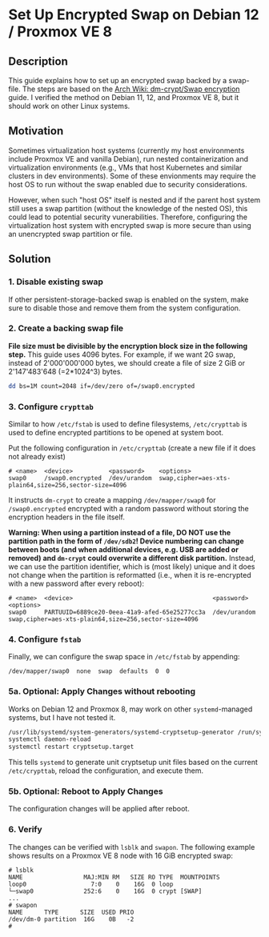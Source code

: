 # Set Up Encrypted Swap on Debian 12 / Proxmox VE 8

## Description

This guide explains how to set up an encrypted swap backed by a swap-file.
The steps are based on the [Arch Wiki: dm-crypt/Swap encryption](https://wiki.archlinux.org/title/Dm-crypt/Swap_encryption) guide.
I verified the method on Debian 11, 12, and Proxmox VE 8, but it should work on other Linux systems.

## Motivation

Sometimes virtualization host systems (currently my host environments include Proxmox VE and vanilla Debian), run nested containerization and virtualization environments (e.g., VMs that host Kubernetes and similar clusters in dev environments).
Some of these envionments may require the host OS to run without the swap enabled due to security considerations.

However, when such "host OS" itself is nested and if the parent host system still uses a swap partition (without the knowledge of the nested OS), this could lead to potential security vunerabilities.
Therefore, configuring the virtualization host system with encrypted swap is more secure than using an unencrypted swap partition or file.

## Solution

### 1. Disable existing swap

If other persistent-storage-backed swap is enabled on the system, make sure to disable those and remove them from the system configuration.

### 2. Create a backing swap file

**File size must be divisible by the encryption block size in the following step.** This guide uses 4096 bytes. For example, if we want 2G swap, instead of 2'000'000'000 bytes, we should create a file of size 2 GiB or 2'147'483'648 (=2*1024^3) bytes.

```bash
dd bs=1M count=2048 if=/dev/zero of=/swap0.encrypted
```

### 3. Configure `crypttab`

Similar to how `/etc/fstab` is used to define filesystems, `/etc/crypttab` is used to define encrypted partitions to be opened at system boot.

Put the following configuration in `/etc/crypttab` (create a new file if it does not already exist)
```
# <name>  <device>          <password>    <options>
swap0     /swap0.encrypted  /dev/urandom  swap,cipher=aes-xts-plain64,size=256,sector-size=4096
```

It instructs `dm-crypt` to create a mapping `/dev/mapper/swap0` for `/swap0.encrypted` encrypted with a random password without storing the encryption headers in the file itself.

**Warning: When using a partition instead of a file, DO NOT use the partition path in the form of `/dev/sdb2`! Device numbering can change between boots (and when additional devices, e.g. USB are added or removed) and `dm-crypt` could overwrite a different disk partition.** Instead, we can use the partition identifier, which is (most likely) unique and it does not change when the partition is reformatted (i.e., when it is re-encrypted with a new password after every reboot):
```
# <name>  <device>                                       <password>    <options>
swap0     PARTUUID=6889ce20-0eea-41a9-afed-65e25277cc3a  /dev/urandom  swap,cipher=aes-xts-plain64,size=256,sector-size=4096
```

### 4. Configure `fstab`

Finally, we can configure the swap space in `/etc/fstab` by appending:
```
/dev/mapper/swap0  none  swap  defaults  0  0
```

### 5a. Optional: Apply Changes without rebooting

Works on Debian 12 and Proxmox 8, may work on other `systemd`-managed systems, but I have not tested it.

```bash
/usr/lib/systemd/system-generators/systemd-cryptsetup-generator /run/systemd/generator
systemctl daemon-reload
systemctl restart cryptsetup.target
```

This tells `systemd` to generate unit cryptsetup unit files based on the current `/etc/crypttab`, reload the configuration, and execute them.


### 5b. Optional: Reboot to Apply Changes

The configuration changes will be applied after reboot.

### 6. Verify

The changes can be verified with `lsblk` and `swapon`.
The following example shows results on a Proxmox VE 8 node with 16 GiB encrypted swap:
```
# lsblk
NAME                 MAJ:MIN RM   SIZE RO TYPE  MOUNTPOINTS
loop0                  7:0    0    16G  0 loop  
└─swap0              252:6    0    16G  0 crypt [SWAP]
...
# swapon
NAME      TYPE      SIZE  USED PRIO
/dev/dm-0 partition  16G    0B   -2
#
```

